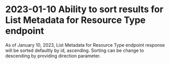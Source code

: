 # 2023-01-10 Ability to sort results for List Metadata for Resource Type endpoint

As of January 10, 2023, List Metadata for Resource Type endpoint response will be sorted defaultly by id, ascending. 
Sorting can be change to descending by providing direction parameter.